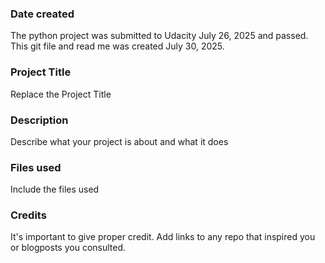 ### Date created
The python project was submitted to Udacity July 26, 2025 and passed. This git file and read me was created July 30, 2025.

### Project Title
Replace the Project Title

### Description
Describe what your project is about and what it does

### Files used
Include the files used

### Credits
It's important to give proper credit. Add links to any repo that inspired you or blogposts you consulted.

